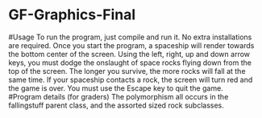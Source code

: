# GF-Graphics-Final

#Usage
To run the program, just compile and run it. No extra installations are required. Once you start the program, a 
spaceship will render towards the bottom center of the screen. Using the left, right, up and down arrow keys, you must dodge the 
onslaught of space rocks flying down from the top of the screen. The longer you survive, the more rocks will fall at the
 same time. If your spaceship contacts a rock, the screen will turn red and the game is over. You must use the Escape 
 key to quit the game.  
#Program details (for graders)
The polymorphism all occurs in the fallingstuff parent class, and the assorted sized rock subclasses.